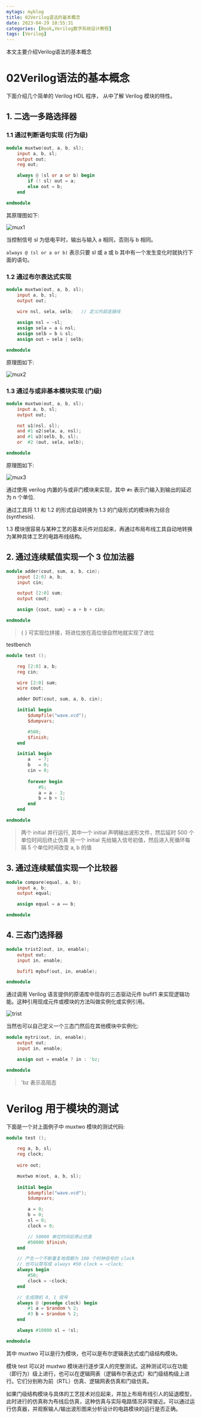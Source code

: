 ```yaml
---
mytags: myblog
title: 02Verilog语法的基本概念
date: 2023-04-29 10:55:31
categories: [Book,Verilog数字系统设计教程]
tags: [Verilog]
---
```


本文主要介绍Verilog语法的基本概念
<!-- more -->

# 02Verilog语法的基本概念

下面介绍几个简单的 Verilog HDL 程序， 从中了解 Verilog 模块的特性。

## 1. 二选一多路选择器

### 1.1 通过判断语句实现 (行为级)

```v
module muxtwo(out, a, b, sl);
    input a, b, sl;
    output out;
    reg out;

    always @ (sl or a or b) begin
        if (! sl) out = a;
        else out = b;
    end

endmodule
```

其原理图如下:

![mux1](02Verilog语法的基本概念/mux1.PNG)

当控制信号 sl 为低电平时，输出与输入 a 相同，否则与 b 相同。

`always @ (sl or a or b)` 表示只要 sl 或 a 或  b 其中有一个发生变化时就执行下面的语句。

### 1.2 通过布尔表达式实现

```v
module muxtwo(out, a, b, sl);
    input a, b, sl;
    output out;

    wire nsl, sela, selb;   // 定义内部连接线
    
    assign nsl = ~sl;
    assign sela = a & nsl;
    assign selb = b & sl;
    assign out = sela | selb;

endmodule
```

原理图如下:

![mux2](02Verilog语法的基本概念/mux2.PNG)


### 1.3 通过与或非基本模块实现 (门级)

```v
module muxtwo(out, a, b, sl);
    input a, b, sl;
    output out;

    not u1(nsl, sl);
    and #1 u2(sela, a, nsl);
    and #1 u3(selb, b, sl);
    or  #2 (out, sela, selb);

endmodule
```

原理图如下:

![mux3](02Verilog语法的基本概念/mux3.PNG)

通过使用 verilog 内置的与或非门模块来实现，其中 `#n` 表示门输入到输出的延迟为 n 个单位.

通过工具将 1.1 和 1.2 的形式自动转换为 1.3 的门级形式的模块称为综合 (synthesis).

1.3 模块很容易与某种工艺的基本元件对应起来，再通过布局布线工具自动地转换为某种具体工艺的电路布线结构。


## 2. 通过连续赋值实现一个 3 位加法器

```v
module adder(cout, sum, a, b, cin);
    input [2:0] a, b;
    input cin;

    output [2:0] sum;
    output cout;

    assign {cout, sum} = a + b + cin;

endmodule
```

> { } 可实现位拼接，将进位放在高位很自然地就实现了进位

testbench

```v
module test ();

    reg [2:0] a, b;
    reg cin;

    wire [2:0] sum;
    wire cout;

    adder DUT(cout, sum, a, b, cin);

    initial begin
        $dumpfile("wave.vcd");
        $dumpvars;

        #500;
        $finish;
    end

    initial begin
        a   = 7;
        b   = 0;
        cin = 0;
        
        forever begin
            #5;
            a = a - 3;
            b = b + 1;
        end
    end

endmodule
```

> 两个 initial 并行运行, 其中一个 initial 声明输出波形文件，然后延时 500 个单位时间后终止仿真
> 另一个 initial 先给输入信号初值，然后进入死循环每隔 5 个单位时间改变 a, b 的值


## 3. 通过连续赋值实现一个比较器

```v
module compare(equal, a, b);
    input a, b;
    output equal;

    assign equal = a == b;

endmodule
```

## 4. 三态门选择器


```v
module trist2(out, in, enable);
    output out;
    input in, enable;

    bufif1 mybuf(out, in, enable);

endmodule
```

通过调用 Verilog 语言提供的原语库中现存的三态驱动元件 bufif1 来实现逻辑功能。这种引用现成元件或模块的方法叫做实例化或实例引用。

![trist](02Verilog语法的基本概念/trist.PNG)

当然也可以自己定义一个三态门然后在其他模块中实例化:

```v
module mytri(out, in, enable);
    output out;
    input in, enable;

    assign out = enable ? in : 'bz;

endmodule
```

> 'bz 表示高阻态


# Verilog 用于模块的测试

下面是一个对上面例子中 muxtwo 模块的测试代码:

```v
module test ();

    reg a, b, sl;
    reg clock;
    
    wire out;

    muxtwo m(out, a, b, sl);
    
    initial begin
        $dumpfile("wave.vcd");
        $dumpvars;

        a = 0;
        b = 0;
        sl = 0;
        clock = 0;

        // 50000 单位时间后停止仿真
        #50000 $finish;
    end

    // 产生一个不断重复地周期为 100 个时钟信号的 clock
    // 也可以简写成 always #50 clock = ~clock;
    always begin
        #50;
        clock = ~clock;
    end

    // 生成随机 0, 1 信号
    always @ (posedge clock) begin
        #1 a = $random % 2;
        #3 b = $random % 2;
    end

    always #10000 sl = !sl;

endmodule
```

其中 muxtwo 可以是行为模块，也可以是布尔逻辑表达式或门级结构模块。

模块 test 可以对 muxtwo 模块进行逐步深人的完整测试。这种测试可以在功能（即行为）级上进行，也可以在逻辑网表（逻辑布尔表达式）和门级结构级上进行。它们分别称为前（RTL）仿真、逻辑网表仿真和门级仿真。

如果门级结构模块与具体的工艺技术对应起来，并加上布局布线引人的延退模型，此时进行的仿真称为布线后仿真，这种仿真与实际电路情况非常接近。可以通过运行仿真器，并观察输人/输出波形图来分析设计的电路模块的运行是否正确。


